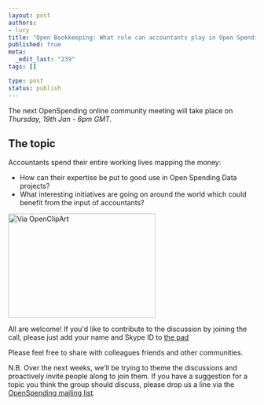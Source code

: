 ```yaml
--- 
layout: post
authors:
- lucy
title: "Open Bookkeeping: What role can accountants play in Open Spending & Budget Projects?"
published: true
meta: 
  _edit_last: "239"
tags: []

type: post
status: publish
---
```

The next OpenSpending online community meeting will take place on *Thursday, 19th Jan - 6pm GMT*. 

## The topic

Accountants spend their entire working lives mapping the money:

* How can their expertise be put to good use in Open Spending Data projects? 
* What interesting initiatives are going on around the world which could benefit from the input of accountants? 

<a href="http://blog.openspending.org/files/2012/01/money.png"><img src="http://blog.openspending.org/files/2012/01/money-300x212.png" alt="Via OpenClipArt" title="money" width="300" height="212" class="aligncenter size-medium wp-image-96" /></a>

All are welcome! If you'd like to contribute to the discussion by joining the call, please just add your name and Skype ID to [the pad](http://wdmmg.okfnpad.org/community-2012-01-12)

Please feel free to share with colleagues friends and other communities. 

N.B. Over the next weeks, we'll be trying to theme the discussions and proactively invite people along to join them. If you have a suggestion for a topic you think the group should discuss, please drop us a line via the [OpenSpending mailing list](http://lists.okfn.org/mailman/listinfo/openspending). 
